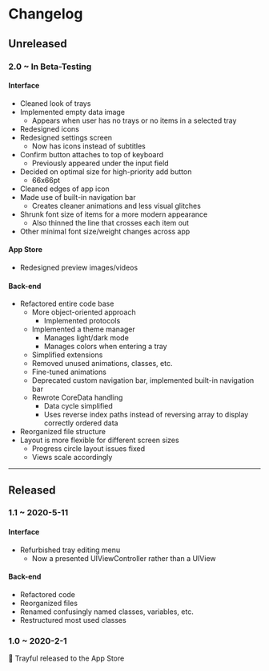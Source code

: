 # Changelog

## Unreleased

### 2.0 ~ In Beta-Testing

#### Interface
* Cleaned look of trays
* Implemented empty data image
  * Appears when user has no trays or no items in a selected tray
* Redesigned icons
* Redesigned settings screen
  * Now has icons instead of subtitles
* Confirm button attaches to top of keyboard
  * Previously appeared under the input field
* Decided on optimal size for high-priority add button
  * 66x66pt
* Cleaned edges of app icon
* Made use of built-in navigation bar
  * Creates cleaner animations and less visual glitches
* Shrunk font size of items for a more modern appearance
  * Also thinned the line that crosses each item out
* Other minimal font size/weight changes across app

#### App Store
* Redesigned preview images/videos

#### Back-end
* Refactored entire code base
  * More object-oriented approach
    * Implemented protocols
  * Implemented a theme manager
    * Manages light/dark mode
    * Manages colors when entering a tray
  * Simplified extensions
  * Removed unused animations, classes, etc.
  * Fine-tuned animations
  * Deprecated custom navigation bar, implemented built-in navigation bar
  * Rewrote CoreData handling
  	* Data cycle simplified
  	* Uses reverse index paths instead of reversing array to display correctly ordered data
* Reorganized file structure
* Layout is more flexible for different screen sizes
  * Progress circle layout issues fixed
  * Views scale accordingly

---

## Released

### 1.1 ~ 2020-5-11

#### Interface
* Refurbished tray editing menu
  * Now a presented UIViewController rather than a UIView

#### Back-end
* Refactored code
* Reorganized files
* Renamed confusingly named classes, variables, etc.
* Restructured most used classes

### 1.0 ~ 2020-2-1
🥳 Trayful released to the App Store

